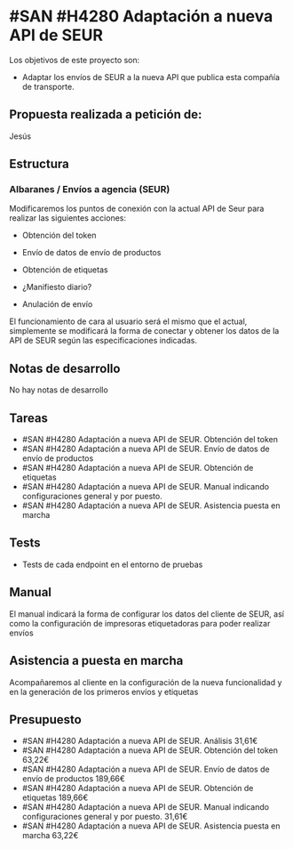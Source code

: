 # #SAN #H4280 Adaptación a nueva API de SEUR

Los objetivos de este proyecto son:
+ Adaptar los envíos de SEUR a la nueva API que publica esta compañía de transporte.

## Propuesta realizada a petición de:
Jesús

## Estructura

### Albaranes / Envíos a agencia (SEUR)
Modificaremos los puntos de conexión con la actual API de Seur para realizar las siguientes acciones:

+ Obtención del token
+ Envío de datos de envío de productos
+ Obtención de etiquetas
+ ¿Manifiesto diario?

+ Anulación de envío

El funcionamiento de cara al usuario será el mismo que el actual, simplemente se modificará la forma de conectar y obtener los datos de la API de SEUR según las especificaciones indicadas.

## Notas de desarrollo
No hay notas de desarrollo

## Tareas

* #SAN #H4280 Adaptación a nueva API de SEUR. Obtención del token
* #SAN #H4280 Adaptación a nueva API de SEUR. Envío de datos de envío de productos
* #SAN #H4280 Adaptación a nueva API de SEUR. Obtención de etiquetas
* #SAN #H4280 Adaptación a nueva API de SEUR. Manual indicando configuraciones general y por puesto.
* #SAN #H4280 Adaptación a nueva API de SEUR. Asistencia puesta en marcha


## Tests
+ Tests de cada endpoint en el entorno de pruebas

## Manual
El manual indicará la forma de configurar los datos del cliente de SEUR, así como la configuración de impresoras etiquetadoras para poder realizar envíos

## Asistencia a puesta en marcha
Acompañaremos al cliente en la configuración de la nueva funcionalidad y en la generación de los primeros envíos y etiquetas

## Presupuesto
* #SAN #H4280 Adaptación a nueva API de SEUR. Análisis 31,61€
* #SAN #H4280 Adaptación a nueva API de SEUR. Obtención del token 63,22€
* #SAN #H4280 Adaptación a nueva API de SEUR. Envío de datos de envío de productos 189,66€
* #SAN #H4280 Adaptación a nueva API de SEUR. Obtención de etiquetas 189,66€
* #SAN #H4280 Adaptación a nueva API de SEUR. Manual indicando configuraciones general y por puesto. 31,61€
* #SAN #H4280 Adaptación a nueva API de SEUR. Asistencia puesta en marcha 63,22€
